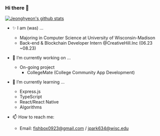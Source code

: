 ### Hi there 👋

[![Jeonghyeon's github stats](https://github-readme-stats-peach-eight.vercel.app/api?username=jparkrighthere&count_private=true&show_icons=true)](https://github.com/anuraghazra/github-readme-stats)

- ✨️ I am (was) ...
  - Majoring in Computer Science at University of Wisconsin-Madison
  - Back-end & Blockchain Developer Intern @CreativeHill.Inc (06.23 ~08.23)

- 🔭 I’m currently working on ...
  - On-going project
    - CollegeMate (College Community App Development)
    
- 🌱 I’m currently learning ...
  - Express.js
  - TypeScript
  - React/React Native
  - Algorithms
  
- 📫 How to reach me:
  - Email: fishbox0923@gmail.com / jpark634@wisc.edu
  
